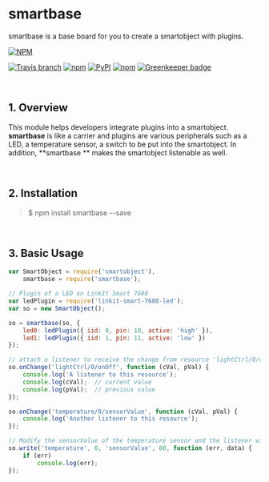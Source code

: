 smartbase
========================
smartbase is a base board for you to create a smartobject with plugins.  

[![NPM](https://nodei.co/npm/smartbase.png?downloads=true)](https://nodei.co/npm/smartbase/)  

[![Travis branch](https://img.shields.io/travis/AllSmartObjects/smartbase/master.svg?maxAge=2592000)](https://travis-ci.org/AllSmartObjects/smartbase)
[![npm](https://img.shields.io/npm/v/smartbase.svg?maxAge=2592000)](https://www.npmjs.com/package/smartbase)
[![PyPI](https://img.shields.io/pypi/status/Django.svg?maxAge=2592000)](https://www.npmjs.com/package/smartbase)
[![npm](https://img.shields.io/npm/l/smartbase.svg?maxAge=2592000)](https://www.npmjs.com/package/smartbase) [![Greenkeeper badge](https://badges.greenkeeper.io/AllSmartObjects/smartbase.svg)](https://greenkeeper.io/)

<br />

## 1. Overview

This module helps developers integrate plugins into a smartobject. **smartbase** is like a carrier and plugins are various peripherals such as a LED, a temperature sensor, a switch to be put into the smartobject. In addition, **smartbase ** makes the smartobject listenable as well.  

<br />

## 2. Installation

> $ npm install smartbase --save
  
<br />

## 3. Basic Usage

```js
var SmartObject = require('smartobject'),
    smartbase = require('smartbase');

// Plugin of a LED on LinkIt Smart 7688
var ledPlugin = require('linkit-smart-7688-led');
var so = new SmartObject();

so = smartbase(so, {
    led0: ledPlugin({ iid: 0, pin: 10, active: 'high' }),
    led1: ledPlugin({ iid: 1, pin: 11, active: 'low' })
});

// attach a listener to receive the change from resource 'lightCtrl/0/onOff' 
so.onChange('lightCtrl/0/onOff', function (cVal, pVal) {
    console.log('A listener to this resource');
    console.log(cVal);  // current value
    console.log(pVal);  // previous value
});

so.onChange('temperature/0/sensorValue', function (cVal, pVal) {
    console.log('Another listener to this resource');
});

// Modify the sensorValue of the temperature sensor and the listener will be triggered
so.write('temperature', 0, 'sensorValue', 80, function (err, data) {
    if (err)
        console.log(err);
});
```

<br />
